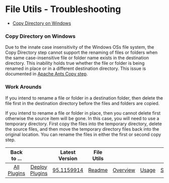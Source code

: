 
# File Utils - Troubleshooting


* [Copy Directory on Windows](#copy-directory-on-windows)


### Copy Directory on Windows



Due to the innate case insensitivity of the Windows OSs file system, the Copy Directory step cannot support the renaming of files or folders when the same case-insensitive file or folder name exists in the destination directory. This inability holds true whether the file or folder is being renamed in place or in a different destination directory. This issue is documented in [Apache Ants Copy step](https://ant.apache.org/manual/Tasks/copy.html).

### Work Arounds

If you intend to rename a file or folder in a destination folder, then delete the file first in the destination directory before the files and folders are copied.

If you intend to rename a file or folder in place, then you cannot delete first otherwise the source item will be gone. In this case, you will need to use a temporary directory. First copy the files into the temporary directory, delete the source files, and then move the temporary directory files back into the original location. You can rename the files in either the first or second copy step.


|          Back to ...          |                                |                                                         Latest Version                                                          |     File Utils      |||||
|:-----------------------------:|:------------------------------:|:-------------------------------------------------------------------------------------------------------------------------------:|:-------------------:| :---: | :---: | :---: | :---: |
| [All Plugins](../../index.md) | [Deploy Plugins](../README.md) | [95.1159914](https://raw.githubusercontent.com/UrbanCode/IBM-UCD-PLUGINS/main/files/FileUtils/ucd-FileUtils-95.1159914.zip) | [Readme](README.md) |[Overview](overview.md)|[Usage](usage.md)|[Steps](steps.md)|[Downloads](downloads.md)|
